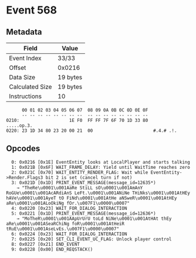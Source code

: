 # Event 568

## Metadata

| Field           | Value    |
|-----------------|----------|
| Event Index     | 33/33    |
| Offset          | 0x0216   |
| Data Size       | 19 bytes |
| Calculated Size | 19 bytes |
| Instructions    | 10       |

```
      00 01 02 03 04 05 06 07  08 09 0A 0B 0C 0D 0E 0F
      -- -- -- -- -- -- -- --  -- -- -- -- -- -- -- --
0210:                   1E F0  FF FF 7F 6F 70 1D 33 80        .....op.3.
0220: 23 1D 34 80 23 20 00 21  00                       #.4.# .!.       
```

## Opcodes

```
  0: 0x0216 [0x1E] EventEntity looks at LocalPlayer and starts talking
  1: 0x021B [0x6F] WAIT_FRAME_DELAY: Yield until WaitTime reaches zero
  2: 0x021C [0x70] WAIT_ENTITY_RENDER_FLAG: Wait while EventEntity->Render.Flags3 bit 2 is set (cancel turn if not)
  3: 0x021D [0x1D] PRINT_EVENT_MESSAGE(message_id=12635*)
    → "TheRe\u0001\u001AaRe StiLL sO\u0001\u001AmAnY RoGUe\u0001\u001AcARdiAnS LeFt.\u0001\u001ANiNe THiNks\u0001\u001AtHEy hAVe\u0001\u001AyeT tO FiNd\u0001\u001AtHe aNSweR\u0001\u001AtHEy aRe\u0001\u001ALoOkiNg fOr.\u007F1\u0000\u0007"
  4: 0x0220 [0x23] WAIT_FOR_DIALOG_INTERACTION
  5: 0x0221 [0x1D] PRINT_EVENT_MESSAGE(message_id=12636*)
    → "MoTheR\u0001\u001AApUrUrU toLd NiNe\u0001\u001AtHAt thEy aRe\u0001\u001ASeaRChiNg foR\u0001\u001AtHeiR tRuE\u0001\u001AseLvEs.\u007F1\u0000\u0007"
  6: 0x0224 [0x23] WAIT_FOR_DIALOG_INTERACTION
  7: 0x0225 [0x20] SET_CLI_EVENT_UC_FLAG: Unlock player control
  8: 0x0227 [0x21] END_EVENT
  9: 0x0228 [0x00] END_REQSTACK()
```
